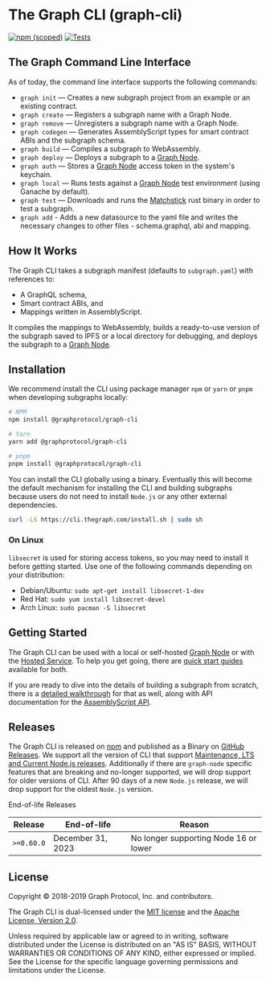 # The Graph CLI (graph-cli)

[![npm (scoped)](https://img.shields.io/npm/v/@graphprotocol/graph-cli.svg?color=success)](https://www.npmjs.com/package/@graphprotocol/graph-cli)
[![Tests](https://github.com/graphprotocol/graph-cli/actions/workflows/ci.yml/badge.svg)](https://github.com/graphprotocol/graph-cli/actions/workflows/ci.yml)

## The Graph Command Line Interface

As of today, the command line interface supports the following commands:

- `graph init` — Creates a new subgraph project from an example or an existing contract.
- `graph create` — Registers a subgraph name with a Graph Node.
- `graph remove` — Unregisters a subgraph name with a Graph Node.
- `graph codegen` — Generates AssemblyScript types for smart contract ABIs and the subgraph schema.
- `graph build` — Compiles a subgraph to WebAssembly.
- `graph deploy` — Deploys a subgraph to a
  [Graph Node](https://github.com/graphprotocol/graph-node).
- `graph auth` — Stores a [Graph Node](https://github.com/graphprotocol/graph-node) access token in
  the system's keychain.
- `graph local` — Runs tests against a [Graph Node](https://github.com/graphprotocol/graph-node)
  test environment (using Ganache by default).
- `graph test` — Downloads and runs the [Matchstick](https://github.com/LimeChain/matchstick) rust
  binary in order to test a subgraph.
- `graph add` - Adds a new datasource to the yaml file and writes the necessary changes to other
  files - schema.graphql, abi and mapping.

## How It Works

The Graph CLI takes a subgraph manifest (defaults to `subgraph.yaml`) with references to:

- A GraphQL schema,
- Smart contract ABIs, and
- Mappings written in AssemblyScript.

It compiles the mappings to WebAssembly, builds a ready-to-use version of the subgraph saved to IPFS
or a local directory for debugging, and deploys the subgraph to a
[Graph Node](https://github.com/graphprotocol/graph-node).

## Installation

We recommend install the CLI using package manager `npm` or `yarn` or `pnpm` when developing
subgraphs locally:

```sh
# NPM
npm install @graphprotocol/graph-cli

# Yarn
yarn add @graphprotocol/graph-cli

# pnpm
pnpm install @graphprotocol/graph-cli
```

You can install the CLI globally using a binary. Eventually this will become the default mechanism
for installing the CLI and building subgraphs because users do not need to install `Node.js` or any
other external dependencies.

```sh
curl -LS https://cli.thegraph.com/install.sh | sudo sh
```

### On Linux

`libsecret` is used for storing access tokens, so you may need to install it before getting started.
Use one of the following commands depending on your distribution:

- Debian/Ubuntu: `sudo apt-get install libsecret-1-dev`
- Red Hat: `sudo yum install libsecret-devel`
- Arch Linux: `sudo pacman -S libsecret`

## Getting Started

The Graph CLI can be used with a local or self-hosted
[Graph Node](https://github.com/graphprotocol/graph-node) or with the
[Hosted Service](https://thegraph.com/explorer/). To help you get going, there are
[quick start guides](https://thegraph.com/docs/en/developer/quick-start/) available for both.

If you are ready to dive into the details of building a subgraph from scratch, there is a
[detailed walkthrough](https://thegraph.com/docs/en/developer/create-subgraph-hosted/) for that as
well, along with API documentation for the
[AssemblyScript API](https://thegraph.com/docs/en/developer/assemblyscript-api/).

## Releases

The Graph CLI is released on [npm](https://www.npmjs.com/package/@graphprotocol/graph-cli) and
published as a Binary on [GitHub Releases](https://github.com/graphprotocol/graph-tooling/releases).
We support all the version of CLI that support
[Maintenance, LTS and Current Node.js releases](https://github.com/nodejs/Release#release-schedule).
Additionally if there are `graph-node` specific features that are breaking and no-longer supported,
we will drop support for older versions of CLI. After 90 days of a new `Node.js` release, we will
drop support for the oldest `Node.js` version.

End-of-life Releases

| Release    | End-of-life       | Reason                                |
| ---------- | ----------------- | ------------------------------------- |
| `>=0.60.0` | December 31, 2023 | No longer supporting Node 16 or lower |

## License

Copyright &copy; 2018-2019 Graph Protocol, Inc. and contributors.

The Graph CLI is dual-licensed under the [MIT license](LICENSE-MIT) and the
[Apache License, Version 2.0](LICENSE-APACHE).

Unless required by applicable law or agreed to in writing, software distributed under the License is
distributed on an "AS IS" BASIS, WITHOUT WARRANTIES OR CONDITIONS OF ANY KIND, either expressed or
implied. See the License for the specific language governing permissions and limitations under the
License.
